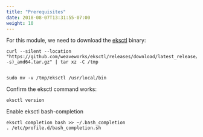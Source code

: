 ```yaml
---
title: "Prerequisites"
date: 2018-08-07T13:31:55-07:00
weight: 10
---
```


For this module, we need to download the [eksctl](https://eksctl.io/) binary:
```
curl --silent --location "https://github.com/weaveworks/eksctl/releases/download/latest_release/eksctl_$(uname -s)_amd64.tar.gz" | tar xz -C /tmp


sudo mv -v /tmp/eksctl /usr/local/bin
```

Confirm the eksctl command works:
```
eksctl version
```

Enable eksctl bash-completion
```
eksctl completion bash >> ~/.bash_completion
. /etc/profile.d/bash_completion.sh
```
